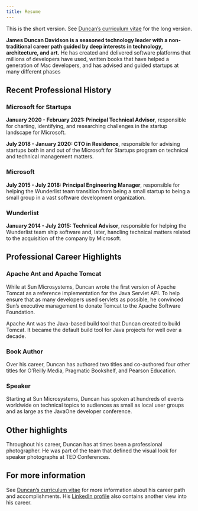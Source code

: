 ```yaml
---
title: Resume
---
```


<span class="text-xs">This is the short version. See [Duncan’s curriculum vitae][cv] for the long version.</span>

**James Duncan Davidson is a seasoned technology leader with a non-traditional career path guided by deep interests in technology, architecture, and art.** He has created and delivered software platforms that millions of developers have used, written books that have helped a generation of Mac developers, and has advised and guided startups at many different phases

## Recent Professional History

### Microsoft for Startups

**January 2020 - February 2021: Principal Technical Advisor**, responsible for charting, identifying, and researching challenges in the startup landscape for Microsoft.

**July 2018 - January 2020: CTO in Residence**, responsible for advising startups both in and out of the Microsoft for Startups program on technical and technical management matters.

### Microsoft

**July 2015 - July 2018: Principal Engineering Manager**, responsible for helping the Wunderlist team transition from being a small startup to being a small group in a vast software development organization.

### Wunderlist

**January 2014 - July 2015: Technical Advisor**, responsible for helping the Wunderlist team ship software and, later, handling technical matters related to the acquisition of the company by Microsoft.

## Professional Career Highlights

### Apache Ant and Apache Tomcat

While at Sun Microsystems, Duncan wrote the first version of Apache Tomcat as a reference implementation for the Java Servlet API. To help ensure that as many developers used servlets as possible, he convinced Sun’s executive management to donate Tomcat to the Apache Software Foundation.

Apache Ant was the Java-based build tool that Duncan created to build Tomcat. It became the default build tool for Java projects for well over a decade.

### Book Author

Over his career, Duncan has authored two titles and co-authored four other titles for O’Reilly Media, Pragmatic Bookshelf, and Pearson Education.

### Speaker

Starting at Sun Microsystems, Duncan has spoken at hundreds of events worldwide on technical topics to audiences as small as local user groups and as large as the JavaOne developer conference.

## Other highlights

Throughout his career, Duncan has at times been a professional photographer. He was part of the team that defined the visual look for speaker photographs at TED Conferences.

## For more information

See [Duncan’s curriculum vitae][cv] for more information about his career path and accomplishments. His [LinkedIn profile][linkedin] also contains another view into his career.

[cv]: /cv
[linkedin]: https://www.linkedin.com/in/duncandavidson/
